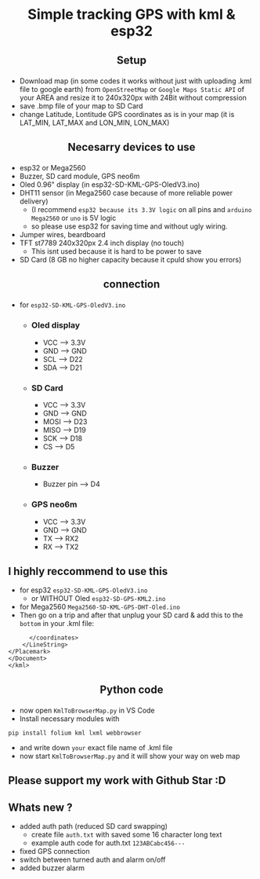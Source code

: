 # <p align="center">Simple tracking GPS with kml & esp32</p>
## <p align="center">Setup</p>
- Download map (in some codes it works without just with uploading .kml file to google earth) from ```OpenStreetMap``` or ```Google Maps Static API``` of your AREA and resize it to 240x320px with 24Bit without compression
- save .bmp file of your map to SD Card
- change Latitude, Lontitude GPS coordinates as is in your map (it is LAT_MIN, LAT_MAX and LON_MIN, LON_MAX)
## <p align="center">Necesarry devices to use</p>
-  esp32 or Mega2560
- Buzzer, SD card module, GPS neo6m
- Oled 0.96" display (in esp32-SD-KML-GPS-OledV3.ino)
- DHT11 sensor (in Mega2560 case because of more reliable power delivery)
  - (I recommend ```esp32 because its 3.3V logic``` on all pins and ```arduino Mega2560``` or ```uno``` is 5V logic
  - so please use esp32 for saving time and without ugly wiring.
- Jumper wires, beardboard
- TFT st7789 240x320px 2.4 inch display (no touch)
  - This isnt used because it is hard to be power to save
- SD Card (8 GB no higher capacity because it cpuld show you errors)

## <p align="center">connection</p>
- for ```esp32-SD-KML-GPS-OledV3.ino```
  - ### Oled display
    - VCC --> 3.3V
    - GND --> GND
    - SCL --> D22
    - SDA --> D21
 
  - ### SD Card
    - VCC -->  3.3V
    - GND -->  GND
    - MOSI --> D23
    - MISO --> D19
    - SCK -->  D18
    - CS -->   D5

  - ### Buzzer
    - Buzzer pin --> D4

  - ### GPS neo6m
    - VCC -->  3.3V
    - GND -->  GND
    - TX --> RX2
    - RX --> TX2
   
## I highly reccommend to use this
- for esp32 ```esp32-SD-KML-GPS-OledV3.ino```
  - or WITHOUT Oled ```esp32-SD-GPS-KML2.ino```
- for Mega2560 ```Mega2560-SD-KML-GPS-DHT-Oled.ino```
- Then go on a trip and after that unplug your SD card & add this to the ```bottom``` in your .kml file:
```
      </coordinates>
    </LineString>
</Placemark>
</Document>
</kml>
```
## <p align="center">Python code</p>
- now open ```KmlToBrowserMap.py``` in VS Code
- Install necessary modules with
```
pip install folium kml lxml webbrowser
``` 
- and write down ```your``` exact file name of .kml file
- now start ```KmlToBrowserMap.py``` and it will show your way on web map
## Please support my work with Github Star :D

## Whats new ?
  - added auth path (reduced SD card swapping)
    - create file ```auth.txt``` with saved some 16 character long text
    - example auth code for auth.txt ```123ABCabc456---```
  - fixed GPS connection
  - switch between turned auth and alarm on/off 
  - added buzzer alarm

